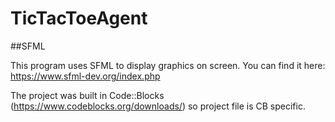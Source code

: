 # TicTacToeAgent

##SFML

This program uses SFML to display graphics on screen. You can find it here: https://www.sfml-dev.org/index.php

The project was built in Code::Blocks (https://www.codeblocks.org/downloads/) so project file is CB specific.
